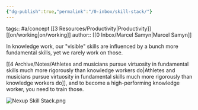 ```yaml
---
{"dg-publish":true,"permalink":"/0-inbox/skill-stack/"}
---
```


tags:: #a/concept [[3 Resources/Productivity\|Productivity]] [[on/working\|on/working]]
author:: [[0 Inbox/Marcel Samyn\|Marcel Samyn]]

In knowledge work, our "visible" skills are influenced by a bunch more fundamental skills, yet we rarely work on those.

[[4 Archive/Notes/Athletes and musicians pursue virtuosity in fundamental skills much more rigorously than knowledge workers do\|Athletes and musicians pursue virtuosity in fundamental skills much more rigorously than knowledge workers do]], and to become a high-performing knowledge worker, you need to train those.

![Nexup Skill Stack.png](/img/user/0%20Inbox/Nexup%20Skill%20Stack.png)